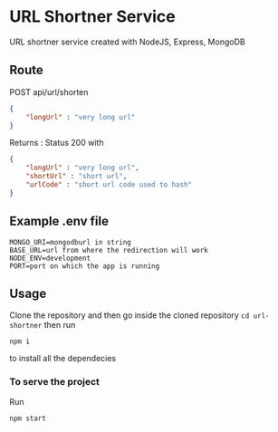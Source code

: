 # URL Shortner Service

URL shortner service created with NodeJS, Express, MongoDB

## Route
POST api/url/shorten
```json
{
    "longUrl" : "very long url"
}
```
Returns : Status 200 with 
```json
{
    "longUrl" : "very long url",
    "shortUrl" : "short url",
    "urlCode" : "short url code used to hash"
}
```

## Example .env file
```
MONGO_URI=mongodburl in string
BASE_URL=url from where the redirection will work
NODE_ENV=development
PORT=port on which the app is running
```

## Usage
Clone the repository and then go inside the cloned repository ```cd url-shortner``` then run

```
npm i
``` 
to install all the dependecies

### To serve the project
Run
```
npm start
```